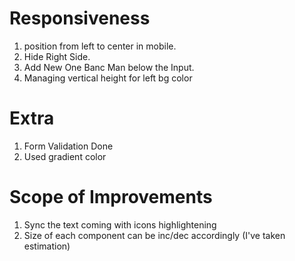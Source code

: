 # Responsiveness

1. position from left to center in mobile.
2. Hide Right Side.
3. Add New One Banc Man below the Input.
4. Managing vertical height for left bg color

# Extra

1. Form Validation Done
2. Used gradient color

# Scope of Improvements

1. Sync the text coming with icons highlightening
2. Size of each component can be inc/dec accordingly (I've taken estimation)
